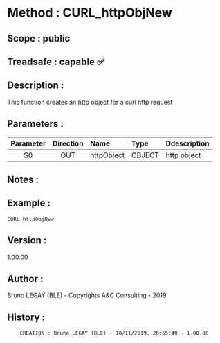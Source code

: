 ﻿# **Method :** CURL_httpObjNew
## **Scope :** public
## **Treadsafe :** capable ✅ 
## **Description :** 
This function creates an http object for a curl http request
## **Parameters :** 
| Parameter | Direction | Name | Type | Ddescription | 
|:----:|:----:|:----|:----|:----| 
| $0 | OUT | httpObject | OBJECT | http object | 

## **Notes :** 

## **Example :** 
```
CURL_httpObjNew
```
## **Version :** 
1.00.00
## **Author :** 
Bruno LEGAY (BLE) - Copyrights A&C Consulting - 2019
## **History :** 
 
        CREATION : Bruno LEGAY (BLE) - 18/11/2019, 20:55:40 - 1.00.08
